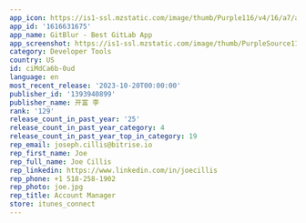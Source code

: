 ```yaml
---
app_icon: https://is1-ssl.mzstatic.com/image/thumb/Purple116/v4/16/a7/a2/16a7a2ef-523a-19d1-4b79-89172e519d5e/AppIcon-0-1x_U007emarketing-0-7-0-85-220-0.png/1024x1024bb.png
app_id: '1616631675'
app_name: GitBlur - Best GitLab App
app_screenshot: https://is1-ssl.mzstatic.com/image/thumb/PurpleSource116/v4/5a/c4/f4/5ac4f404-e6ac-4ba3-7425-df4b28548138/40e07d38-4813-42a1-94c6-f77a3efe05d2_6.5.png/1284x2778bb.png
category: Developer Tools
country: US
id: ciMdCa6b-0ud
language: en
most_recent_release: '2023-10-20T00:00:00'
publisher_id: '1393940899'
publisher_name: 开富 李
rank: '129'
release_count_in_past_year: '25'
release_count_in_past_year_category: 4
release_count_in_past_year_top_in_category: 19
rep_email: joseph.cillis@bitrise.io
rep_first_name: Joe
rep_full_name: Joe Cillis
rep_linkedin: https://www.linkedin.com/in/joecillis
rep_phone: +1 518-258-1902
rep_photo: joe.jpg
rep_title: Account Manager
store: itunes_connect
---
```

